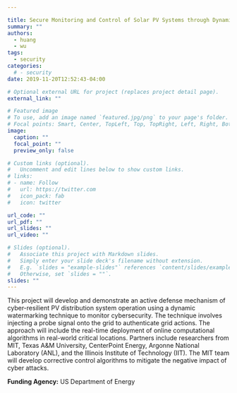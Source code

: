 ```yaml
---

title: Secure Monitoring and Control of Solar PV Systems through Dynamic Watermarking
summary: ""
authors:
  - huang
  - wu
tags:
  - security
categories:
  # - security
date: 2019-11-20T12:52:43-04:00

# Optional external URL for project (replaces project detail page).
external_link: ""

# Featured image
# To use, add an image named `featured.jpg/png` to your page's folder.
# Focal points: Smart, Center, TopLeft, Top, TopRight, Left, Right, BottomLeft, Bottom, BottomRight.
image:
  caption: ""
  focal_point: ""
  preview_only: false

# Custom links (optional).
#   Uncomment and edit lines below to show custom links.
# links:
# - name: Follow
#   url: https://twitter.com
#   icon_pack: fab
#   icon: twitter

url_code: ""
url_pdf: ""
url_slides: ""
url_video: ""

# Slides (optional).
#   Associate this project with Markdown slides.
#   Simply enter your slide deck's filename without extension.
#   E.g. `slides = "example-slides"` references `content/slides/example-slides.md`.
#   Otherwise, set `slides = ""`.
slides: ""
---
```


This project will develop and demonstrate an active defense mechanism of
cyber-resilient PV distribution system operation using a dynamic watermarking
technique to monitor cybersecurity. The technique involves injecting a probe
signal onto the grid to authenticate grid actions. The approach will include
the real-time deployment of online computational algorithms in real-world
critical locations. Partners include researchers from MIT, Texas A&M
University, CenterPoint Energy, Argonne National Laboratory (ANL), and the
Illinois Institute of Technology (IIT). The MIT team will develop corrective
control algorithms to mitigate the negative impact of cyber attacks.

**Funding Agency:** US Department of Energy
